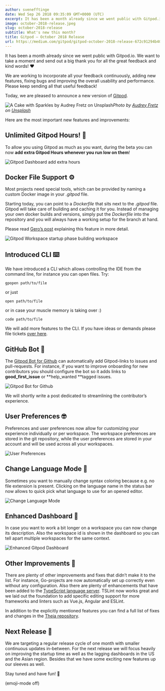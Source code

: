 ```yaml
---
author: svenefftinge
date: Wed Sep 26 2018 09:35:09 GMT+0000 (UTC)
excerpt: It has been a month already since we went public with Gitpod.io. We want to take a moment and send out a big thank you for all the great
image: october-2018-release.jpeg
slug: october-2018-release
subtitle: What's new this month?
title: Gitpod — October 2018 Release
url: https://medium.com/gitpod/gitpod-october-2018-release-672c91294b40
---
```


<script context="module">
  export const prerender = true;
</script>

It has been a month already since we went public with Gitpod.io. We want to take a moment and send out a big thank you for all the great feedback and kind words! <span aria-hidden="true">❤️</span>

We are working to incorporate all your feedback continuously, adding new features, fixing bugs and improving the overall usability and performance.
Please keep sending all that useful feedback!

Today, we are pleased to announce a new version of [Gitpod](https://www.gitpod.io).

![A Cake with Sparkles by [Audrey Fretz](https://unsplash.com/@parkstreet?utm_source=medium&utm_medium=referral) on [Unsplash](https://unsplash.com?utm_source=medium&utm_medium=referral)](https://cdn-images-1.medium.com/max/10944/0*TrpIB26qJjpdoAmh)_Photo by [Audrey Fretz](https://unsplash.com/@parkstreet?utm_source=medium&utm_medium=referral) on [Unsplash](https://unsplash.com?utm_source=medium&utm_medium=referral)_

Here are the most important new features and improvements:

## Unlimited Gitpod Hours! 🎁

To allow you using Gitpod as much as you want, during the beta you can now
**add extra Gitpod Hours whenever you run low on them**!

![Gitpod Dashboard add extra hours](https://cdn-images-1.medium.com/max/5364/1*JUfY6XPR9o74dYU1kNWvcA.png)

## Docker File Support ⚙️

Most projects need special tools, which can be provided by naming a custom Docker image in your _.gitpod_ file.

Starting today, you can point to a _Dockerfile_ that sits next to the _.gitpod_ file. Gitpod will take care of building and caching it for you. Instead of managing your own docker builds and versions, simply put the _Dockerfile_ into the repository and you will always have a working setup for the branch at hand.

Please read [Gero’s post](/blog/docker-in-gitpod) explaining this feature in more detail.

![Gitpod Workspace startup phase building workspace](https://cdn-images-1.medium.com/max/3988/1*IBKSgvfSNzbcyz8YUIc4cg.png)

## Introduced CLI ⌨️

We have introduced a CLI which allows controlling the IDE from the command line, for instance you can open files. Try:

```
gpopen path/to/file
```

or just

```
open path/to/file
```

or in case your muscle memory is taking over :)

```
code path/to/file
```

We will add more features to the CLI. If you have ideas or demands please file tickets [over here](https://github.com/gitpod-io/gitpod/issues).

## GitHub Bot 🤖

The [Gitpod Bot for Github](https://github.com/apps/gitpod-io) can automatically add Gitpod-links to issues and pull-requests. For instance, if you want to improve onboarding for new contributors you should configure the bot so it adds links to **good_first_issue** or **help_wanted **tagged issues.

![Gitpod Bot for Github](../../../static/images/blog/october-2018-release/gitpod-bot-for-gh.png)

We will shortly write a post dedicated to streamlining the contributor’s experience.

## User Preferences 🤓

Preferences and user preferences now allow for customizing your experience individually or per workspace. The workspace preferences are stored in the git repository, while the user preferences are stored in your account and will be used across all your workspaces.

![User Preferences](https://cdn-images-1.medium.com/max/6280/1*0SbAwb4vDj28OVvvQmdflQ.png)

## Change Language Mode 💬

Sometimes you want to manually change syntax coloring because e.g. no file extension is present. Clicking on the language name in the status bar now allows to quick pick what language to use for an opened editor.

![Change Language Mode](https://cdn-images-1.medium.com/max/4836/1*HVSkKl7A0oxt3S0UDshHGw.png)

## Enhanced Dashboard 💄

In case you want to work a bit longer on a workspace you can now change its description. Also the workspace id is shown in the dashboard so you can tell apart multiple workspaces for the same context.

![Enhanced Gitpod Dashboard](https://cdn-images-1.medium.com/max/4532/1*7xvMmtyT_afIYtj0nX-7Pw.png)

## Other Improvements 🚀

There are plenty of other improvements and fixes that didn’t make it to the list. For instance, Go-projects are now automatically set up correctly even without any configuration. Also there are plenty of enhancements that have been added to the [TypeScript language server](https://github.com/theia-ide/typescript-language-server). TSLint now works great and we laid out the foundation to add specific editing support for more frameworks and linters such as Vue.js, Angular and ESLint.

In addition to the explicitly mentioned features you can find a full list of fixes and changes in the [Theia repository](https://github.com/theia-ide/theia).

## **Next Release 🔆**

We are targeting a regular release cycle of one month with smaller continuous updates in-between. For the next release we will focus heavily on improving the startup time as well as the lagging dashboards in the US and the Asian region. Besides that we have some exciting new features up our sleeves as well.

Stay tuned and have fun! <span aria-hidden="true">🎉</span>

(emoji-mode off)
